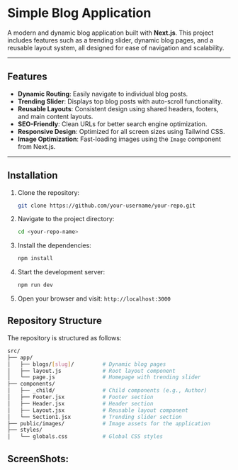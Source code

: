 # Simple Blog Application

A modern and dynamic blog application built with **Next.js**. This project includes features such as a trending slider, dynamic blog pages, and a reusable layout system, all designed for ease of navigation and scalability.

---

## Features

- **Dynamic Routing**: Easily navigate to individual blog posts.
- **Trending Slider**: Displays top blog posts with auto-scroll functionality.
- **Reusable Layouts**: Consistent design using shared headers, footers, and main content layouts.
- **SEO-Friendly**: Clean URLs for better search engine optimization.
- **Responsive Design**: Optimized for all screen sizes using Tailwind CSS.
- **Image Optimization**: Fast-loading images using the `Image` component from Next.js.

---

## Installation

1. Clone the repository:
   ```bash
   git clone https://github.com/your-username/your-repo.git
   ```

2. Navigate to the project directory:
    ```bash
    cd <your-repo-name>
    ```

3. Install the dependencies:
    ```bash
    npm install
    ```

4. Start the development server:
    ```bash
    npm run dev
    ```

5. Open your browser and visit: ```http://localhost:3000```

## Repository Structure
The repository is structured as follows:
```bash
src/
├── app/
│   ├── blogs/[slug]/         # Dynamic blog pages
│   ├── layout.js             # Root layout component
│   └── page.js               # Homepage with trending slider
├── components/
│   ├── _child/               # Child components (e.g., Author)
│   ├── Footer.jsx            # Footer section
│   ├── Header.jsx            # Header section
│   ├── Layout.jsx            # Reusable layout component
│   └── Section1.jsx          # Trending slider section
├── public/images/            # Image assets for the application
├── styles/
│   └── globals.css           # Global CSS styles
```

## ScreenShots:
